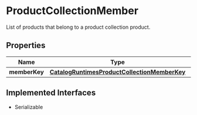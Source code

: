 

# ProductCollectionMember

List of products that belong to a product collection product.

## Properties

| Name | Type | Description | Notes |
|------------ | ------------- | ------------- | -------------|
|**memberKey** | [**CatalogRuntimesProductCollectionMemberKey**](CatalogRuntimesProductCollectionMemberKey.md) |  |  [optional] |


## Implemented Interfaces

* Serializable


